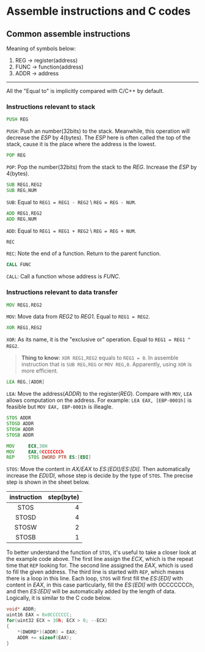 # Assemble instructions and C codes

## Common assemble instructions

Meaning of symbols below:

1. REG -> register(address)
2. FUNC -> function(address)
3. ADDR -> address

---

All the "Equal to" is implicitly compared with C/C++ by default.

### Instructions relevant to stack

```asm
PUSH REG
```

`PUSH`: Push an number(32bits) to the stack. Meanwhile, this operation will decrease the *ESP* by 4(bytes). The *ESP* here is often called the top of the stack, cause it is the place where the address is the lowest.

```asm
POP REG
```

`POP`: Pop the number(32bits) from the stack to the *REG*. Increase the *ESP* by 4(bytes).

```asm
SUB REG1,REG2
SUB REG,NUM
```

`SUB`: Equal to `REG1 = REG1 - REG2` \ `REG = REG - NUM`.

```asm
ADD REG1,REG2
ADD REG,NUM
```

`ADD`: Equal to `REG1 = REG1 + REG2` \ `REG = REG + NUM`.

```asm
REC
```

`REC`: Note the end of a function. Return to the parent function.

```asm
CALL FUNC
```

`CALL`: Call a function whose address is *FUNC*.

### Instructions relevant to data transfer

```asm
MOV REG1,REG2
```

`MOV`: Move data from *REG2* to *REG1*. Equal to `REG1 = REG2`.

```asm
XOR REG1,REG2
```

`XOR`: As its name, it is the "exclusive or" operation. Equal to `REG1 = REG1 ^ REG2`.
> **Thing to know:** `XOR REG1,REG2` equals to `REG1 = 0`. In assemble instruction that is `SUB REG,REG` or `MOV REG,0`. Apparently, using `XOR` is more efficient.

```asm
LEA REG,[ADDR]
```

`LEA`: Move the address(*ADDR*) to the register(*REG*). Compare with `MOV`, `LEA` allows computation on the address. For example: `LEA EAX, [EBP-0001h]` is feasible but `MOV EAX, EBP-0001h` is illeagle.

```asm
STOS ADDR
STOSD ADDR
STOSW ADDR
STOSB ADDR

MOV     ECX,30H
MOV     EAX,0CCCCCCCh
REP     STOS DWORD PTR ES:[EDI]
```

`STOS`: Move the content in *AX/EAX* to *ES:[EDI]/ES:[DI]*. Then automatically increase the *EDI/DI*, whose step is decide by the type of `STOS`. The precise step is shown in the sheet below.

instruction|step(byte)
:---------:|---:
STOS       |4
STOSD      |4
STOSW      |2
STOSB      |1

To better understand the function of `STOS`, it's useful to take a closer look at the example code above.
The first line assign the *ECX*, which is the repeat time that `REP` looking for. The second line assigned the *EAX*, which is used to fill the given address. The third line is started with `REP`, which means there is a loop in this line. Each loop, `STOS` will first fill the *ES:[EDI]* with content in *EAX*, in this case particularly, fill the *ES:[EDI]* with 0CCCCCCCh, and then *ES:[EDI]* will be automatically added by the length of data.
Logically, it is similar to the C code below.

```c
void* ADDR;
uint16 EAX = 0x0CCCCCCC;
for(uint32 ECX = 30h; ECX > 0; --ECX)
{
    *(DWORD*)(ADDR) = EAX;
    ADDR += sizeof(EAX);
}
```
